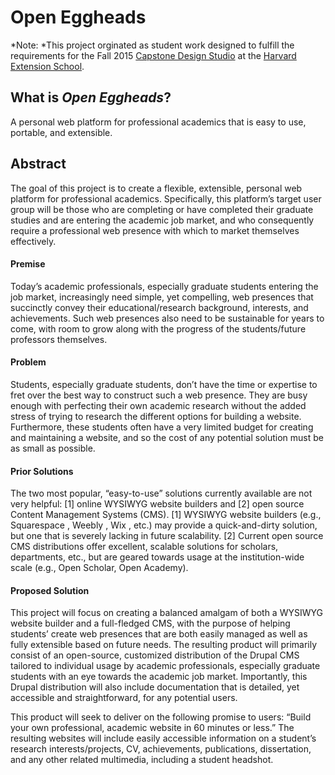 # Open Eggheads
*Note: *This project orginated as student work designed to fulfill the requirements for the Fall 2015 [Capstone Design Studio](https://www.extension.harvard.edu/academics/courses/capstone-design-studio/14731) at the [Harvard Extension School](https://www.extension.harvard.edu/).

## What is *Open Eggheads*?
A personal web platform for professional academics that is easy to use, portable, and extensible.

## Abstract
The goal of this project is to create a flexible, extensible, personal web platform for professional academics. Specifically, this platform’s target user group will be those who are completing or have completed their graduate studies and are entering the academic job market, and who consequently require a professional web presence with which to market themselves effectively.

#### Premise
Today’s academic professionals, especially graduate students entering the job market, increasingly need simple, yet compelling, web presences that succinctly convey their educational/research background, interests, and achievements. Such web presences also need to be sustainable for years to come, with room to grow along with the progress of the students/future professors themselves.

#### Problem
Students, especially graduate students, don’t have the time or expertise to fret over the best way to construct such a web presence. They are busy enough with perfecting their own academic research without the added stress of trying to research the different options for building a website. Furthermore, these students often have a very limited budget for creating and maintaining a website, and so the cost of any potential solution must be as small as possible.

#### Prior Solutions
The two most popular, “easy-to-use” solutions currently available are not very helpful: [1] online WYSIWYG website builders and [2] open source Content Management Systems (CMS). [1] WYSIWYG website builders (e.g., Squarespace , Weebly , Wix , etc.) may provide a quick-and-dirty solution, but one that is severely lacking in future scalability. [2] Current open source CMS distributions offer excellent, scalable solutions for scholars, departments, etc., but are geared towards usage at the institution-wide scale (e.g., Open Scholar, Open Academy).

#### Proposed Solution
This project will focus on creating a balanced amalgam of both a WYSIWYG website builder and a full-fledged CMS, with the purpose of helping students’ create web presences that are both easily managed as well as fully extensible based on future needs. The resulting product will primarily consist of an open-source, customized distribution of the Drupal CMS tailored to individual usage by academic professionals, especially graduate students with an eye towards the academic job market. Importantly, this Drupal distribution will also include documentation that is detailed, yet accessible and straightforward, for any potential users.

This product will seek to deliver on the following promise to users: “Build your own professional, academic website in 60 minutes or less.” The resulting websites will include easily accessible information on a student’s research interests/projects, CV, achievements, publications, dissertation, and any other related multimedia, including a student headshot.

